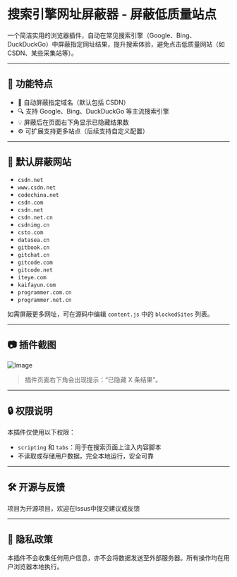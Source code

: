 # 搜索引擎网址屏蔽器 - 屏蔽低质量站点

一个简洁实用的浏览器插件，自动在常见搜索引擎（Google、Bing、DuckDuckGo）中屏蔽指定网址结果，提升搜索体验，避免点击低质量网站（如 CSDN、某些采集站等）。

---

## 🚀 功能特点

- 🧹 自动屏蔽指定域名（默认包括 CSDN）
- 🔍 支持 Google、Bing、DuckDuckGo 等主流搜索引擎
- 💡 屏蔽后在页面右下角显示已隐藏结果数
- ⚙️ 可扩展支持更多站点（后续支持自定义配置）

---

## 📌 默认屏蔽网站

- `csdn.net`
- `www.csdn.net`
- `codechina.net`
- `csdn.com`
- `csdn.net`
- `csdn.net.cn`
- `csdnimg.cn`
- `csto.com`
- `datasea.cn`
- `gitbook.cn`
- `gitchat.cn`
- `gitcode.com`
- `gitcode.net`
- `iteye.com`
- `kaifayun.com`
- `programmer.com.cn`
- `programmer.net.cn`


如需屏蔽更多网址，可在源码中编辑 `content.js` 中的 `blockedSites` 列表。

---

## 📷 插件截图

![Image](https://github.com/user-attachments/assets/a7d9b239-94c6-462d-95e1-fd9edb563edc)

> 插件页面右下角会出现提示：“已隐藏 X 条结果”。

---

## 🔒 权限说明

本插件仅使用以下权限：

- `scripting` 和 `tabs`：用于在搜索页面上注入内容脚本
- 不读取或存储用户数据，完全本地运行，安全可靠

---

## 🛠️ 开源与反馈

项目为开源项目，欢迎在Issus中提交建议或反馈

---

## 📄 隐私政策

本插件不会收集任何用户信息，亦不会将数据发送至外部服务器。所有操作均在用户浏览器本地执行。

